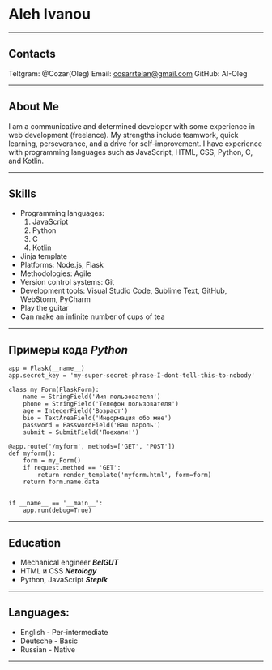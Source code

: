 # Aleh Ivanou
 ***
## Contacts
Teltgram: @Cozar(Oleg)
Email: cosarrtelan@gmail.com
GitHub: AI-Oleg
***
## About Me
I am a communicative and determined developer with some experience in web development (freelance). My strengths include teamwork, quick learning, perseverance, and a drive for self-improvement. I have experience with programming languages such as JavaScript, HTML, CSS, Python, C, and Kotlin.
***
## Skills
- Programming languages: 
   1.  JavaScript
   1. Python
   1. C
   1. Kotlin
- Jinja template
- Platforms: Node.js, Flask
- Methodologies: Agile
- Version control systems: Git
- Development tools: Visual Studio Code, Sublime Text, GitHub, WebStorm, PyCharm
- Play the guitar
- Сan make an infinite number of cups of tea
 ***
 ## Примеры кода *Python*
```
app = Flask(__name__)
app.secret_key = 'my-super-secret-phrase-I-dont-tell-this-to-nobody'

class my_Form(FlaskForm):
    name = StringField('Имя пользователя')
    phone = StringField('Телефон пользователя')
    age = IntegerField('Возраст')
    bio = TextAreaField('Информация обо мне')
    password = PasswordField('Ваш пароль')
    submit = SubmitField('Поехали!')

@app.route('/myform', methods=['GET', 'POST'])
def myform():
    form = my_Form()
    if request.method == 'GET':
        return render_template('myform.html', form=form)
    return form.name.data


if __name__ == '__main__':
    app.run(debug=True)
```
***
## Education 
- Мechanical engineer **_BelGUT_**
- HTML и CSS **_Netology_**
- Python, JavaScript **_Stepik_**
***
## Languages:
- English - Per-intermediate
- Deutsche - Basic
- Russian - Native
***
